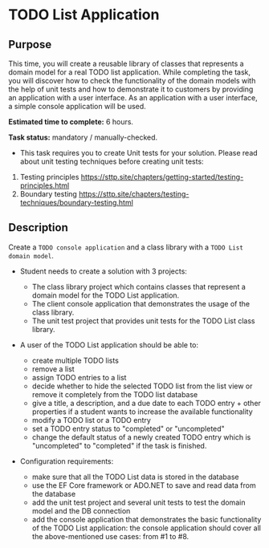 # TODO List Application

## Purpose
This time, you will create a reusable library of classes that represents a domain model for a real TODO list application. While completing the task, you will discover how to check the functionality of the domain models with the help of unit tests and how to demonstrate it to customers by providing an application with a user interface. As an application with a user interface, a simple console application will be used. 
  
**Estimated time to complete:** 6 hours.

**Task status:** mandatory / manually-checked.
- This task requires you to create Unit tests for your solution. Please read about unit testing techniques before creating unit tests:
1. Testing principles https://sttp.site/chapters/getting-started/testing-principles.html
1. Boundary testing https://sttp.site/chapters/testing-techniques/boundary-testing.html

## Description

Create a `TODO console application` and a class library with a `TODO List domain model`.   

- Student needs to create a solution with 3 projects:
    - The class library project which contains classes that represent a domain model for the TODO List application.
    - The client console application that demonstrates the usage of the class library.
    - The unit test project that provides unit tests for the TODO List class library.
- A user of the TODO List application should be able to:
    - create multiple TODO lists
    - remove a list
    - assign TODO entries to a list
    - decide whether to hide the selected TODO list from the list view or remove it completely from the TODO list database
    - give a title, a description, and a due date to each TODO entry + other properties if a student wants to increase the available functionality
    - modify a TODO list or a TODO entry
    - set a TODO entry status to "completed" or "uncompleted"
    - change the default status of a newly created TODO entry which is "uncompleted" to "completed" if the task is finished.

- Configuration requirements:
   - make sure that all the TODO List data is stored in the database
   - use the EF Core framework or ADO.NET to save and read data from the database
   - add the unit test project and several unit tests to test the domain model and the DB connection
   - add the console application that demonstrates the basic functionality of the TODO List application: the console application should cover all the above-mentioned use cases: from #1 to #8.

 
